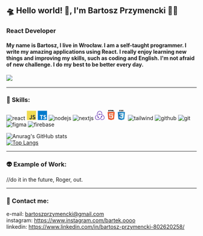 ## 🛸 Hello world! 🖖, I'm Bartosz Przymencki 👨‍🚀
### React Developer

#### My name is Bartosz, I live in Wrocław. I am a self-taught programmer. I write my amazing applications using React. I really enjoy learning new things and improving my skills, such as coding and English. I'm not afraid of new challenge. I do my best to be better every day.


<img src="https://media.tenor.com/EbZAp_oLAcYAAAAC/astronaut.gif" />


<hr>

### 🚀 Skills:
<img src="https://reactnative.dev/img/header_logo.svg" alt="react" width="25" height="25"/>  <img src="https://raw.githubusercontent.com/devicons/devicon/master/icons/javascript/javascript-original.svg" alt="javascript" width="25" height="25"/>  <img src="https://raw.githubusercontent.com/devicons/devicon/master/icons/typescript/typescript-original.svg" alt="typescript" width="25" height="25"/>  <img src="https://static-00.iconduck.com/assets.00/node-js-icon-227x256-913nazt0.png" alt="nodejs" width="22" height="25"/>  <img src="https://d2eip9sf3oo6c2.cloudfront.net/tags/images/000/001/074/full/nextjs.png" alt="nextjs" width="25" height="25"/>  <img src="https://raw.githubusercontent.com/devicons/devicon/master/icons/redux/redux-original.svg" alt="redux" width="25" height="25"/>  <img src="https://raw.githubusercontent.com/devicons/devicon/master/icons/html5/html5-original-wordmark.svg" alt="html5" width="27" height="27"/><img src="https://raw.githubusercontent.com/devicons/devicon/master/icons/css3/css3-original-wordmark.svg" alt="css3" width="27" height="27"/>  <img src="https://www.vectorlogo.zone/logos/tailwindcss/tailwindcss-icon.svg" alt="tailwind" width="25" height="25"/>  <img src="https://user-images.githubusercontent.com/59932098/104577259-8ea22080-5659-11eb-8efe-43e03c3b490f.png" alt="github" width="25" height="25"/>  <img src="https://www.vectorlogo.zone/logos/git-scm/git-scm-icon.svg" alt="git" width="25" height="25"/>  <img src="https://www.vectorlogo.zone/logos/figma/figma-icon.svg" alt="figma" width="25" height="25"/>  <img src="https://www.vectorlogo.zone/logos/firebase/firebase-icon.svg" alt="firebase" width="25" height="25"/>

![Anurag's GitHub stats](https://github-readme-stats.vercel.app/api?username=squinfester&show_icons=&theme=tokyonight&rank_icon=github&card_width=498) <br>
[![Top Langs](https://github-readme-stats.vercel.app/api/top-langs/?username=squinfester&layout=compact&theme=tokyonight&card_width=498)](https://github.com/squinfester/github-readme-stats)




<hr>

### 👽 Example of Work:
  //do it in the future, Roger, out.

<hr>

### 📡 Contact me:
e-mail: bartoszprzymencki@gmail.com <br>
instagram: https://www.instagram.com/bartek.oooo <br>
linkedin: https://www.linkedin.com/in/bartosz-przymencki-802620258/ <br>
